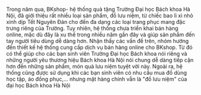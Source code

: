 Trong năm qua, BKshop- hệ thống quà tặng Trường Đại học Bách khoa Hà Nội, đã giới thiệu rất nhiều loại sản phẩm, đồ lưu niệm, từ chiếc bao lì xì nhỏ xinh dịp Tết Nguyên Đán cho đến đa dạng các loại trang phục mang đặc trưng riêng của Trường. Tuy nhiên, hệ thống chưa triển khai bán hàng online, mặc dù đây là xu thế trong nhiều năm gần đây và giúp sản phẩm đến tay người tiêu dùng dễ dàng hơn.
 Nhận thấy các vấn đề trên, nhóm hướng đến thiết kế hệ thống cung cấp dịch vụ bán hàng online cho BKshop. Từ đó có thể giúp cho các bạn sinh viên Trường Đại học Bách khoa nói riêng và những người yêu thương hiệu Bách khoa Hà Nội nói chung dễ dàng tiếp cận hơn đến những sản phẩm, món quà lưu niệm tuyệt vời này. Ngoài ra, hệ thống cũng được sử dụng khi các bạn sinh viên có nhu cầu mua đồ dùng học tập, áo đồng phục,... nhưng mặt hàng chính vẫn là "đồ lưu niệm" của đại học Bách khoa Hà Nội